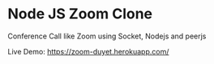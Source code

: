 # Node JS Zoom Clone

Conference Call like Zoom using Socket, Nodejs and peerjs

Live Demo: https://zoom-duyet.herokuapp.com/
